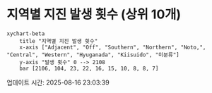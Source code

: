 # 지역별 지진 발생 횟수 (상위 10개)

```mermaid
xychart-beta
    title "지역별 지진 발생 횟수"
    x-axis ["Adjacent", "Off", "Southern", "Northern", "Noto,", "Central", "Western", "Hyuganada", "Kiisuido", "미분류"]
    y-axis "발생 횟수" 0 --> 2108
    bar [2106, 104, 23, 22, 16, 15, 10, 8, 8, 7]
```

업데이트 시간: 2025-08-16 23:03:39
